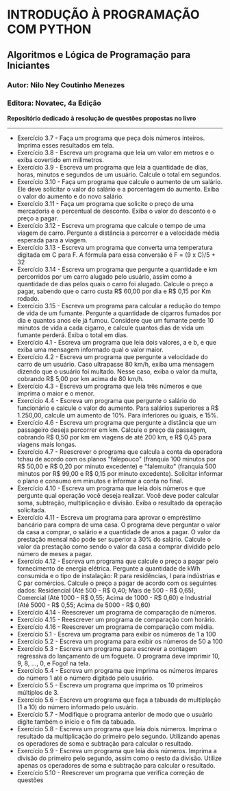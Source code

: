 # INTRODUÇÃO À PROGRAMAÇÃO COM PYTHON
## Algoritmos e Lógica de Programação para Iniciantes
### Autor: Nilo Ney Coutinho Menezes
### Editora: Novatec, 4a Edição
 
 **Repositório dedicado à resolução de questões propostas no livro**

 ---
- Exercício 3.7 - Faça um programa que peça dois números inteiros.
Imprima esses resultados em tela.
- Exercício 3.8 - Escreva um programa que leia um valor em metros e o exiba covertido em milimetros.
- Exercício 3.9 - Escreva um programa que leia a quantidade de dias, horas, minutos e segundos de um usuário. Calcule o total em segundos.
- Exercício 3.10 - Faça um programa que calcule o aumento de um salário. Ele deve solicitar o valor do salário e a porcentagem do aumento. Exiba o valor do aumento e do novo salário.
- Exercício 3.11 - Faça um programa que solicite o preço de uma mercadoria e o percentual de desconto. Exiba o valor do desconto e o preço a pagar.
- Exercício 3.12 - Escreva um programa que calcule o tempo de uma viagem de carro. Pergunte a distância a percorrer e a velocidade média esperada para a viagem.
- Exercício 3.13 - Escreva um programa que converta uma temperatura digitada em C para F. A fórmula para essa conversão é F = (9 x C)/5 + 32
- Exercício 3.14 - Escreva um programa que pergunte a quantidade e km percorridos por um carro alugado pelo usuário, assim como a quantidade de dias pelos quais o carro foi alugado. Calcule o preço a pagar, sabendo que o carro custa R$ 60,00 por dia e R$ 0,15 por Km rodado.
- Exercício 3.15 - Escreva um programa para calcular a redução do tempo de vida de um fumante. Pergunte a quantidade de cigarros fumados por dia e quantos anos ele já fumou. Considere que um fumante perde 10 minutos de vida a cada cigarro, e calcule quantos dias de vida um fumante perderá. Exiba o total em dias.
- Exercício 4.1 - Escreva um programa que leia dois valores, a e b, e que exiba uma mensagem informado qual o valor maior.
- Exercício 4.2 - Escreva um programa que pergunte a velocidade do carro de um usuário. Caso ultrapasse 80 km/h, exiba uma mensagem dizendo que o usuário foi multado. Nesse caso, exiba o valor da multa, cobrando R$ 5,00 por km acima de  80 km/h.
- Exercício 4.3 - Escreva um programa que leia três números e que imprima o maior e o menor.
- Exercício 4.4 - Escreva um programa que pergunte o salário do funcionário e calcule o valor do aumento. Para salários superiores a R$ 1.250,00, calcule um aumento de 10%. Para inferiores ou iguais, e 15%.
- Exercício 4.6 - Escreva um programa que pergunte a distância que um passageiro deseja percorrer em km. Calcule o preço da passagem, cobrando R$ 0,50 por km em viagens de até 200 km, e R$ 0,45 para viagens mais longas.
- Exercício 4.7 - Reescrever o programa que calcula a conta da operadora tchau de acordo com os planos "falepouco" (franquia 100 minutos por R$ 50,00 e R$ 0,20 por minuto excedente) e "falemuito" (franquia 500 minutos por R$ 99,00 e R$ 0,15 por minuto excedente). Solicitar informar o plano e consumo em minutos e informar a conta no final.
- Exercício 4.10 - Escreva um programa que leia dois números e que pergunte qual operação você deseja realizar. Você deve poder calcular soma, subtração, multiplicação e divisão. Exiba o resultado da operação solicitada.
- Exercício 4.11 - Escreva um programa para aprovar o empréstimo bancário para compra de uma casa. O programa deve perguntar o valor da casa a comprar, o salário e a quantidade de anos a pagar. O valor da prestação mensal não pode ser superior a 30% do salário. Calcule o valor da prestação como sendo o valor da casa a comprar dividido pelo número de meses a pagar.
- Exercício 4.12 - Escreva um programa que calcule o preço a pagar pelo fornecimento de energia elétrica. Pergunte a quantidade de kWh consumida e o tipo de instalação: R para residências, I para indústrias e C par comércios. Calcule o preço a pagar de acordo com os seguintes dados: Residencial (Até 500 - R$ 0,40; Mais de 500 - R$ 0,65), Comercial (Até 1000 - R$ 0,55; Acima de 1000 - R$ 0,60) e Industrial (Até 5000 - R$ 0,55; Acima de 5000 - R$ 0,60)
- Exercício 4.14 - Reescrever um programa de comparação de números.
- Exercício 4.15 - Reescrever um programa de comparação com horário.
- Exercício 4.16 - Reescrever um programa de comparação com média.
- Exercício 5.1 - Escreva um programa para exibir os números de 1 a 100
- Exercício 5.2 - Escreva um programa para exibir os números de 50 a 100
- Exercício 5.3 - Escreva um programa para escrever a contagem regressiva do lançamento de um foguete. O programa deve imprimir 10, 9, 8, ..., 0, e Fogo! na tela.
- Exercício 5.4 - Escreva um programa que imprima os números ímpares do número 1 até o número digitado pelo usuário.
- Exercício 5.5 - Escreva um programa que imprima os 10 primeiros múltiplos de 3.
- Exercício 5.6 - Escreva um programa que faça a tabuada de multiplação (1 a 10) do número informado pelo usuário.
- Exercício 5.7 - Modifique o programa anterior de modo que o usuário digite também o início e o fim da tabuada.
- Exercício 5.8 - Escreva um programa que leia dois números. Imprima o resultado da multiplicação do primeiro pelo segundo. Utilizando apenas os operadores de soma e subtração para calcular o resultado.
- Exercício 5.9 - Escreva um programa que leia dois números. Imprima a divisão do primeiro pelo segundo, assim como o resto da divisão. Utilize apenas os operadores de soma e subtração para calcular o resultado.
- Exercício 5.10 - Reescrever um programa que verifica correção de questões
